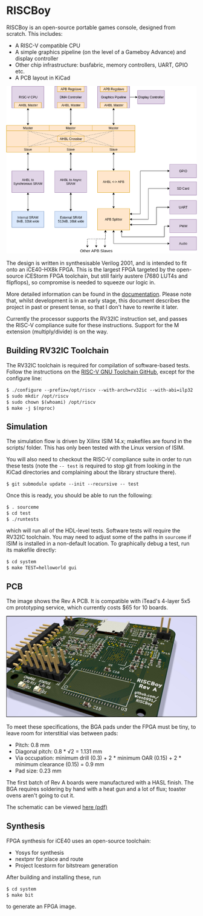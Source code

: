 RISCBoy
=======

RISCBoy is an open-source portable games console, designed from scratch. This includes:

- A RISC-V compatible CPU
- A simple graphics pipeline (on the level of a Gameboy Advance) and display controller
- Other chip infrastructure: busfabric, memory controllers, UART, GPIO etc.
- A PCB layout in KiCad

![](doc/diagrams/system_arch.png)

The design is written in synthesisable Verilog 2001, and is intended to fit onto an iCE40-HX8k FPGA. This is the largest FPGA targeted by the open-source iCEStorm FPGA toolchain, but still fairly austere (7680 LUT4s and flipflops), so compromise is needed to squeeze our logic in.

More detailed information can be found in the [documentation](doc/fpgaboy_doc.pdf). Please note that, whilst development is in an early stage, this document describes the project in past or present tense, so that I don't have to rewrite it later.

Currently the processor supports the RV32IC instruction set, and passes the RISC-V compliance suite for these instructions. Support for the M extension (multiply/divide) is on the way.

Building RV32IC Toolchain
-------------------------

The RV32IC toolchain is required for compilation of software-based tests. Follow the instructions on the [RISC-V GNU Toolchain GitHub](https://github.com/riscv/riscv-gnu-toolchain), except for the configure line:

```
$ ./configure --prefix=/opt/riscv --with-arch=rv32ic --with-abi=ilp32
$ sudo mkdir /opt/riscv
$ sudo chown $(whoami) /opt/riscv
$ make -j $(nproc)
```

Simulation
----------

The simulation flow is driven by Xilinx ISIM 14.x; makefiles are found in the scripts/ folder. This has only been tested with the Linux version of ISIM.

You will also need to checkout the RISC-V compliance suite in order to run these tests (note the `-- test` is required to stop git from looking in the KiCad directories and complaining about the library structure there).

```
$ git submodule update --init --recursive -- test
```

Once this is ready, you should be able to run the following:

```
$ . sourceme
$ cd test
$ ./runtests
```

which will run all of the HDL-level tests. Software tests will require the RV32IC toolchain. You may need to adjust some of the paths in `sourceme` if ISIM is installed in a non-default location. To graphically debug a test, run its makefile directly:

```
$ cd system
$ make TEST=helloworld gui
```

PCB
---

The image shows the Rev A PCB. It is compatible with iTead's 4-layer 5x5 cm prototyping service, which currently costs $65 for 10 boards.

![](board/board_render01.jpg)

To meet these specifications, the BGA pads under the FPGA must be tiny, to leave room for interstitial vias between pads:

 - Pitch: 0.8 mm
 - Diagonal pitch: 0.8 * √2 = 1.131 mm
 - Via occupation: minimum drill (0.3) + 2 * minimum OAR (0.15) + 2 * minimum clearance (0.15) = 0.9 mm
 - Pad size: 0.23 mm

The first batch of Rev A boards were manufactured with a HASL finish. The BGA requires soldering by hand with a heat gun and a lot of flux; toaster ovens aren't going to cut it.

The schematic can be viewed [here (pdf)](board/fpgaboy.pdf)

Synthesis
---------

FPGA synthesis for iCE40 uses an open-source toolchain:

- Yosys for synthesis
- nextpnr for place and route
- Project Icestorm for bitstream generation

After building and installing these, run

```
$ cd system
$ make bit
```

to generate an FPGA image.